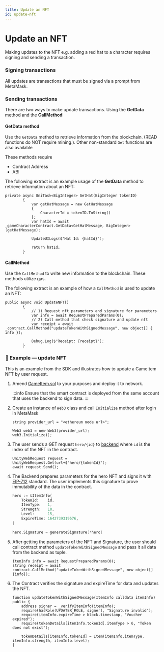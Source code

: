 ```yaml
---
title: Update an NFT
id: update-nft
---
```


# Update an NFT

Making updates to the NFT e.g. adding a red hat to a character requires signing and sending a transaction.

### Signing transactions
All updates are transactions that must be signed via a prompt from MetaMask.

### Sending transactions

There are two ways to make update transactions. 
Using the **GetData** method and the **CallMethod**

#### GetData method

Use the `GetData` method to retrieve information from the blockchain. (READ functions do NOT require mining.). Other non-standard `Get` functions are also available

These methods require

* Contract Address
* ABI

The following extract is an example usage of the **GetData** method to retrieve information about an NFT:

```
private async UniTask<BigInteger> GetHat(BigInteger tokenID)
		{
			var getHatMessage = new GetHatMessage
			{
				CharacterId = tokenID.ToString()
			};
			var hatId = await _gameCharacterContract.GetData<GetHatMessage, BigInteger>(getHatMessage);

			UpdateUILogs($"Hat Id: {hatId}");

			return hatId;
		}
```


#### CallMethod

Use the `CallMethod` to write new information to the blockchain. These methods utilize gas. 

The following extract is an example of how a `CallMethod` is used to update an NFT: 

```
public async void UpdateNFT()
		{
			// 1) Request nft parameters and signature for parameters
			var info = await RequestPreparedParams(0);
			// 2) Call method that check signature and update nft
			var receipt = await _contract.CallMethod("updateTokenWithSignedMessage", new object[] { info });

			Debug.Log($"Receipt: {receipt}");
		}
```

### 👀 Example — update NFT

This is an example from the SDK and illustrates how to update a GameItem NFT by user request.

1. Amend [GameItem.sol](https://github.com/mirage-xyz/mirage-smart-contract-example/blob/master/composable-nft/contracts/GameItem.sol) to your purposes and deploy it to network.

    :::info
    Ensure that the smart contract is deployed from the same account that uses the backend to sign data.
    :::

2. Create an instance of `Web3` class and call `Initialize` method after login in MetaMask

    ```
    string provider_url = "<ethereum node url>";
            
    Web3 web3 = new Web3(provider_url);
    web3.Initialize();
    ```

3. The user sends a GET request `hero/{id}` to [backend](https://github.com/mirage-xyz/mirage-go-sdk) where `id` is the index of the NFT in the contract.

    ```
    UnityWebRequest request = UnityWebRequest.Get(url+$"hero/{tokenId}");
    await request.Send();
    ```

4. The Backend prepares parameters for the hero NFT and signs it with [EIP-712](https://eips.ethereum.org/EIPS/eip-712) standard. The user implements this signature to prove immutability of the data in the contract.

    ```go
    hero := &ItemInfo{
        TokenId:    id,
        ItemType:   1,
        Strength:   10,
        Level:      15,
        ExpireTime: 1642739319576,
    }
        
    hero.Signature = generateSignature(*hero)
    ```

4. After getting the parameters of the NFT and Signature, the user should call contract method `updateTokenWithSignedMessage` and pass it all data from the backend as tuple.

    ```
    ItemInfo info = await RequestPreparedParams(0);
    string receipt = await contract.CallMethod("updateTokenWithSignedMessage", new object[] {info});
    ```

5. The Contract verifies the signature and expireTime for data and updates the NFT.

    ```solidity
    function updateTokenWithSignedMessage(ItemInfo calldata itemInfo) public {
        address signer = _verifyItemInfo(itemInfo);
        require(hasRole(UPDATER_ROLE, signer), "Signature invalid");
        require(itemInfo.expireTime > block.timestamp, "Voucher expired");
        require(tokenDetails[itemInfo.tokenId].itemType > 0, "Token does not exist");

        tokenDetails[itemInfo.tokenId] = Item(itemInfo.itemType, itemInfo.strength, itemInfo.level);
    }

    ```